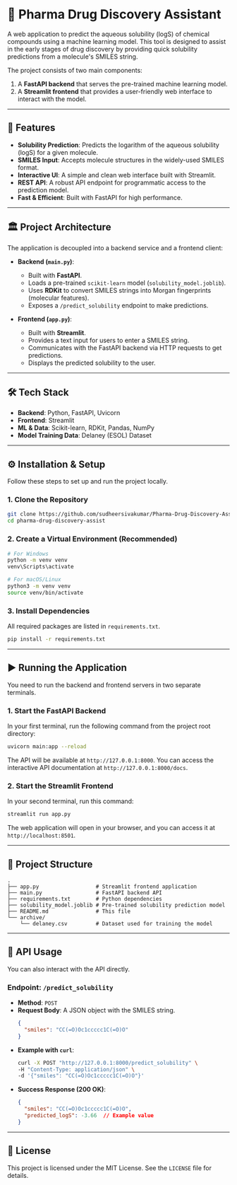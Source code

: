 # 🧪 Pharma Drug Discovery Assistant

A web application to predict the aqueous solubility (logS) of chemical compounds using a machine learning model. This tool is designed to assist in the early stages of drug discovery by providing quick solubility predictions from a molecule's SMILES string.

The project consists of two main components:
1.  A **FastAPI backend** that serves the pre-trained machine learning model.
2.  A **Streamlit frontend** that provides a user-friendly web interface to interact with the model.

 <!-- It's a good idea to add a screenshot of your app here -->

---

## 🚀 Features

-   **Solubility Prediction**: Predicts the logarithm of the aqueous solubility (logS) for a given molecule.
-   **SMILES Input**: Accepts molecule structures in the widely-used SMILES format.
-   **Interactive UI**: A simple and clean web interface built with Streamlit.
-   **REST API**: A robust API endpoint for programmatic access to the prediction model.
-   **Fast & Efficient**: Built with FastAPI for high performance.

---

## 🏛️ Project Architecture

The application is decoupled into a backend service and a frontend client:

-   **Backend (`main.py`)**:
    -   Built with **FastAPI**.
    -   Loads a pre-trained `scikit-learn` model (`solubility_model.joblib`).
    -   Uses **RDKit** to convert SMILES strings into Morgan fingerprints (molecular features).
    -   Exposes a `/predict_solubility` endpoint to make predictions.

-   **Frontend (`app.py`)**:
    -   Built with **Streamlit**.
    -   Provides a text input for users to enter a SMILES string.
    -   Communicates with the FastAPI backend via HTTP requests to get predictions.
    -   Displays the predicted solubility to the user.

---

## 🛠️ Tech Stack

-   **Backend**: Python, FastAPI, Uvicorn
-   **Frontend**: Streamlit
-   **ML & Data**: Scikit-learn, RDKit, Pandas, NumPy
-   **Model Training Data**: Delaney (ESOL) Dataset

---

## ⚙️ Installation & Setup

Follow these steps to set up and run the project locally.

### 1. Clone the Repository

```bash
git clone https://github.com/sudheersivakumar/Pharma-Drug-Discovery-Assistant
cd pharma-drug-discovery-assist
```

### 2. Create a Virtual Environment (Recommended)

```bash
# For Windows
python -m venv venv
venv\Scripts\activate

# For macOS/Linux
python3 -m venv venv
source venv/bin/activate
```

### 3. Install Dependencies

All required packages are listed in `requirements.txt`.

```bash
pip install -r requirements.txt
```

---

## ▶️ Running the Application

You need to run the backend and frontend servers in two separate terminals.

### 1. Start the FastAPI Backend

In your first terminal, run the following command from the project root directory:

```bash
uvicorn main:app --reload
```

The API will be available at `http://127.0.0.1:8000`. You can access the interactive API documentation at `http://127.0.0.1:8000/docs`.

### 2. Start the Streamlit Frontend

In your second terminal, run this command:

```bash
streamlit run app.py
```

The web application will open in your browser, and you can access it at `http://localhost:8501`.

---

## 📂 Project Structure

```
.
├── app.py                  # Streamlit frontend application
├── main.py                 # FastAPI backend API
├── requirements.txt        # Python dependencies
├── solubility_model.joblib # Pre-trained solubility prediction model
├── README.md               # This file
└── archive/
    └── delaney.csv         # Dataset used for training the model
```

---

## 🔌 API Usage

You can also interact with the API directly.

### Endpoint: `/predict_solubility`

-   **Method**: `POST`
-   **Request Body**: A JSON object with the SMILES string.
    ```json
    {
      "smiles": "CC(=O)Oc1ccccc1C(=O)O"
    }
    ```
-   **Example with `curl`**:
    ```bash
    curl -X POST "http://127.0.0.1:8000/predict_solubility" \
    -H "Content-Type: application/json" \
    -d '{"smiles": "CC(=O)Oc1ccccc1C(=O)O"}'
    ```
-   **Success Response (200 OK)**:
    ```json
    {
      "smiles": "CC(=O)Oc1ccccc1C(=O)O",
      "predicted_logS": -3.66  // Example value
    }
    ```

---

## 📄 License

This project is licensed under the MIT License. See the `LICENSE` file for details.

